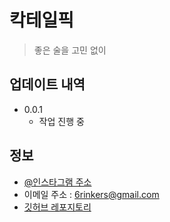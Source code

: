 # 칵테일픽
> 좋은 술을 고민 없이

## 업데이트 내역

* 0.0.1
    * 작업 진행 중

## 정보

- [@인스타그램 주소](https://instagram.com/cocktail_pick)
- 이메일 주소 : 6rinkers@gmail.com  
- [깃허브 레포지토리](https://github.com/woowacourse-teams/2020-6rinkers/)
